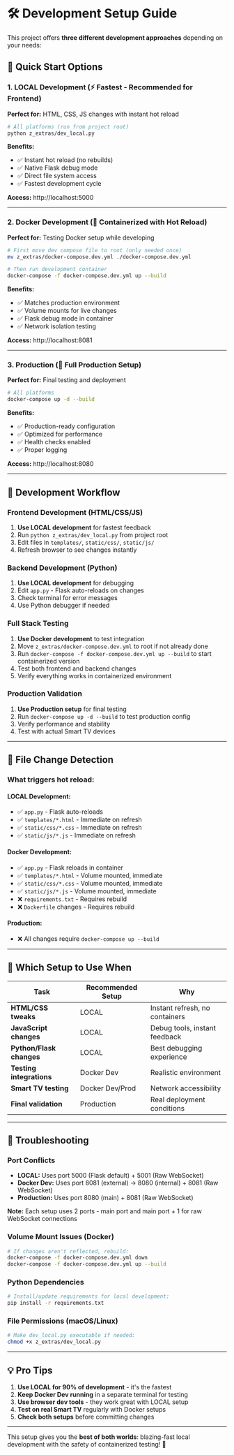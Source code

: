 # 🛠️ Development Setup Guide

This project offers **three different development approaches** depending on your needs:

## 🚀 Quick Start Options

### 1. **LOCAL Development** (⚡ Fastest - Recommended for Frontend)
**Perfect for:** HTML, CSS, JS changes with instant hot reload

```bash
# All platforms (run from project root)
python z_extras/dev_local.py
```

**Benefits:**
- ✅ Instant hot reload (no rebuilds)
- ✅ Native Flask debug mode
- ✅ Direct file system access
- ✅ Fastest development cycle

**Access:** http://localhost:5000

---

### 2. **Docker Development** (🐳 Containerized with Hot Reload)
**Perfect for:** Testing Docker setup while developing

```bash
# First move dev compose file to root (only needed once)
mv z_extras/docker-compose.dev.yml ./docker-compose.dev.yml

# Then run development container
docker-compose -f docker-compose.dev.yml up --build
```

**Benefits:**
- ✅ Matches production environment
- ✅ Volume mounts for live changes
- ✅ Flask debug mode in container
- ✅ Network isolation testing

**Access:** http://localhost:8081

---

### 3. **Production** (🚀 Full Production Setup)
**Perfect for:** Final testing and deployment

```bash
# All platforms
docker-compose up -d --build
```

**Benefits:**
- ✅ Production-ready configuration
- ✅ Optimized for performance
- ✅ Health checks enabled
- ✅ Proper logging

**Access:** http://localhost:8080

---

## 🔄 Development Workflow

### Frontend Development (HTML/CSS/JS)
1. **Use LOCAL development** for fastest feedback
2. Run `python z_extras/dev_local.py` from project root
3. Edit files in `templates/`, `static/css/`, `static/js/`
4. Refresh browser to see changes instantly

### Backend Development (Python)
1. **Use LOCAL development** for debugging
2. Edit `app.py` - Flask auto-reloads on changes
3. Check terminal for error messages
4. Use Python debugger if needed

### Full Stack Testing
1. **Use Docker development** to test integration
2. Move `z_extras/docker-compose.dev.yml` to root if not already done
3. Run `docker-compose -f docker-compose.dev.yml up --build` to start containerized version
4. Test both frontend and backend changes
5. Verify everything works in containerized environment

### Production Validation
1. **Use Production setup** for final testing
2. Run `docker-compose up -d --build` to test production config
3. Verify performance and stability
4. Test with actual Smart TV devices

---

## 📁 File Change Detection

### What triggers hot reload:

#### LOCAL Development:
- ✅ `app.py` - Flask auto-reloads
- ✅ `templates/*.html` - Immediate on refresh  
- ✅ `static/css/*.css` - Immediate on refresh
- ✅ `static/js/*.js` - Immediate on refresh

#### Docker Development:
- ✅ `app.py` - Flask reloads in container
- ✅ `templates/*.html` - Volume mounted, immediate
- ✅ `static/css/*.css` - Volume mounted, immediate  
- ✅ `static/js/*.js` - Volume mounted, immediate
- ❌ `requirements.txt` - Requires rebuild
- ❌ `Dockerfile` changes - Requires rebuild

#### Production:
- ❌ All changes require `docker-compose up --build`

---

## 🎯 Which Setup to Use When

| Task | Recommended Setup | Why |
|------|------------------|-----|
| **HTML/CSS tweaks** | LOCAL | Instant refresh, no containers |
| **JavaScript changes** | LOCAL | Debug tools, instant feedback |
| **Python/Flask changes** | LOCAL | Best debugging experience |
| **Testing integrations** | Docker Dev | Realistic environment |
| **Smart TV testing** | Docker Dev/Prod | Network accessibility |
| **Final validation** | Production | Real deployment conditions |

---

## 🔧 Troubleshooting

### Port Conflicts
- **LOCAL:** Uses port 5000 (Flask default) + 5001 (Raw WebSocket)
- **Docker Dev:** Uses port 8081 (external) → 8080 (internal) + 8081 (Raw WebSocket) 
- **Production:** Uses port 8080 (main) + 8081 (Raw WebSocket)

**Note:** Each setup uses 2 ports - main port and main port + 1 for raw WebSocket connections

### Volume Mount Issues (Docker)
```bash
# If changes aren't reflected, rebuild:
docker-compose -f docker-compose.dev.yml down
docker-compose -f docker-compose.dev.yml up --build
```

### Python Dependencies
```bash
# Install/update requirements for local development:
pip install -r requirements.txt
```

### File Permissions (macOS/Linux)
```bash
# Make dev_local.py executable if needed:
chmod +x z_extras/dev_local.py
```

---

## 💡 Pro Tips

1. **Use LOCAL for 90% of development** - it's the fastest
2. **Keep Docker Dev running** in a separate terminal for testing
3. **Use browser dev tools** - they work great with LOCAL setup
4. **Test on real Smart TV** regularly with Docker setups
5. **Check both setups** before committing changes

---

This setup gives you the **best of both worlds**: blazing-fast local development with the safety of containerized testing! 🎉